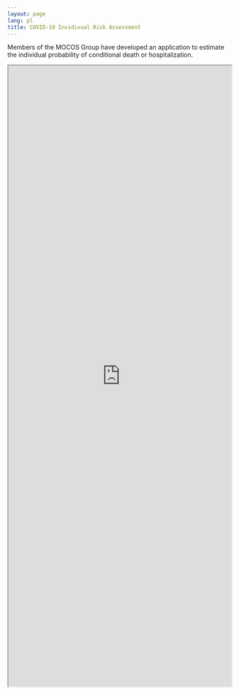```yaml
---
layout: page
lang: pl
title: COVID-19 Invidivual Risk Assessment
---
```


<p>Members of the MOCOS Group have developed an application to estimate the individual probability of conditional death or hospitalization.</p>

<div class="u12" style="position: relative; padding-bottom: 100em;">
    <iframe style="width:100%; height: 100%; position: absolute;" src="https://crs19.pl/"></iframe>
</div>